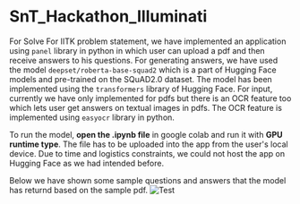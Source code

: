 # SnT_Hackathon_Illuminati
For Solve For IITK problem statement, we have implemented an application using `panel` library in python in which user can upload a pdf and then receive answers to his questions. For generating answers, we have used the model `deepset/roberta-base-squad2` which is a part of Hugging Face models and pre-trained on the  SQuAD2.0 dataset. The model has been implemented using the `transformers` library of Hugging Face. For input, currently we have only implemented for pdfs but there is an OCR feature too which lets user get answers on textual images in pdfs. The OCR feature is implemented using `easyocr` library in python.

To run the model, **open the .ipynb file** in google colab and run it with **GPU runtime type**. The file has to be uploaded into the app from the user's local device. Due to time and logistics constraints, we could not host the app on Hugging Face as we had intended before. 


Below we have shown some sample questions and answers that the model has returnd based on the sample pdf.
![Test](https://github.com/rudradeep22/SnT_Hackathon_Illuminati/assets/121369407/8466b7bc-2046-43c7-8ac5-3ba0942816a1)
